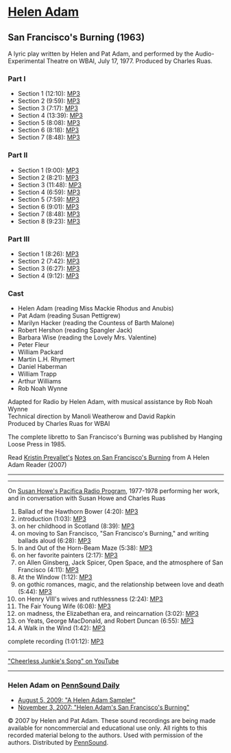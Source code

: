 [Helen Adam](http://epc.buffalo.edu/authors/adam/index.html)
============================================================

<span class="title">San Francisco's Burning</span> (1963)
---------------------------------------------------------

A lyric play written by Helen and Pat Adam, and performed by the Audio-Experimental Theatre on WBAI, July
17, 1977. Produced by Charles Ruas.

### Part I

-   Section 1 (12:10): [MP3](http://media.sas.upenn.edu/pennsound/authors/Adam/Adam-Helen_01_01_SF-Burning_Audio-Experimental-Theatre_7-17-77.mp3)
-   Section 2 (9:59): [MP3](http://media.sas.upenn.edu/pennsound/authors/Adam/Adam-Helen_01_02_SF-Burning_Audio-Experimental-Theatre_7-17-77.mp3)
-   Section 3 (7:17): [MP3](http://media.sas.upenn.edu/pennsound/authors/Adam/Adam-Helen_01_03_SF-Burning_Audio-Experimental-Theatre_7-17-77.mp3)
-   Section 4 (13:39): [MP3](http://media.sas.upenn.edu/pennsound/authors/Adam/Adam-Helen_01_04_SF-Burning_Audio-Experimental-Theatre_7-17-77.mp3)
-   Section 5 (8:08): [MP3](http://media.sas.upenn.edu/pennsound/authors/Adam/Adam-Helen_01_05_SF-Burning_Audio-Experimental-Theatre_7-17-77.mp3)
-   Section 6 (8:18): [MP3](http://media.sas.upenn.edu/pennsound/authors/Adam/Adam-Helen_01_06_SF-Burning_Audio-Experimental-Theatre_7-17-77.mp3)
-   Section 7 (8:48): [MP3](http://media.sas.upenn.edu/pennsound/authors/Adam/Adam-Helen_01_07_SF-Burning_Audio-Experimental-Theatre_7-17-77.mp3)

### Part II

-   Section 1 (9:00): [MP3](http://media.sas.upenn.edu/pennsound/authors/Adam/Adam-Helen_02_01_SF-Burning_Audio-Experimental-Theatre_7-17-77.mp3)
-   Section 2 (8:21): [MP3](http://media.sas.upenn.edu/pennsound/authors/Adam/Adam-Helen_02_02_SF-Burning_Audio-Experimental-Theatre_7-17-77.mp3)
-   Section 3 (11:48): [MP3](http://media.sas.upenn.edu/pennsound/authors/Adam/Adam-Helen_02_03_SF-Burning_Audio-Experimental-Theatre_7-17-77.mp3)
-   Section 4 (6:59): [MP3](http://media.sas.upenn.edu/pennsound/authors/Adam/Adam-Helen_02_04_SF-Burning_Audio-Experimental-Theatre_7-17-77.mp3)
-   Section 5 (7:59): [MP3](http://media.sas.upenn.edu/pennsound/authors/Adam/Adam-Helen_02_05_SF-Burning_Audio-Experimental-Theatre_7-17-77.mp3)
-   Section 6 (9:01): [MP3](http://media.sas.upenn.edu/pennsound/authors/Adam/Adam-Helen_02_06_SF-Burning_Audio-Experimental-Theatre_7-17-77.mp3)
-   Section 7 (8:48): [MP3](http://media.sas.upenn.edu/pennsound/authors/Adam/Adam-Helen_02_07_SF-Burning_Audio-Experimental-Theatre_7-17-77.mp3)
-   Section 8 (9:23): [MP3](http://media.sas.upenn.edu/pennsound/authors/Adam/Adam-Helen_02_08_SF-Burning_Audio-Experimental-Theatre_7-17-77.mp3)

### Part III

-   Section 1 (8:26): [MP3](http://media.sas.upenn.edu/pennsound/authors/Adam/Adam-Helen_03_01_SF-Burning_Audio-Experimental-Theatre_7-17-77.mp3)
-   Section 2 (7:42): [MP3](http://media.sas.upenn.edu/pennsound/authors/Adam/Adam-Helen_03_02_SF-Burning_Audio-Experimental-Theatre_7-17-77.mp3)
-   Section 3 (6:27): [MP3](http://media.sas.upenn.edu/pennsound/authors/Adam/Adam-Helen_03_03_SF-Burning_Audio-Experimental-Theatre_7-17-77.mp3)
-   Section 4 (9:12): [MP3](http://media.sas.upenn.edu/pennsound/authors/Adam/Adam-Helen_03_04_SF-Burning_Audio-Experimental-Theatre_7-17-77.mp3)

### Cast

-   Helen Adam (reading Miss Mackie Rhodus and Anubis)
-   Pat Adam (reading Susan Pettigrew)
-   Marilyn Hacker (reading the Countess of Barth Malone)
-   Robert Hershon (reading Spangler Jack)
-   Barbara Wise (reading the Lovely Mrs. Valentine)
-   Peter Fleur
-   William Packard
-   Martin L.H. Rhymert
-   Daniel Haberman
-   William Trapp
-   Arthur Williams
-   Rob Noah Wynne

Adapted for Radio by Helen Adam, with musical assistance by Rob Noah Wynne  
Technical direction by Manoli Weatherow and David Rapkin  
Produced by Charles Ruas for WBAI

The complete libretto to <span class="title">San Francisco's Burning</span> was published by Hanging Loose Press in 1985.

Read [Kristin Prevallet's](Prevallet.html) [Notes on
<span class="title">San Francisco's Burning</span>](http://writing.upenn.edu/pennsound/x/text/Prevallet-Adam-SF-Burning.html) from <span class="title">A Helen Adam Reader</span> (2007)

------------------------------------------------------------------------

----

On [Susan Howe's Pacifica Radio Program](Howe-Pacifica.html), 1977-1978 performing her work, and in
conversation with Susan Howe and Charles Ruas

1.  Ballad of the Hawthorn Bower (4:20): [MP3](http://media.sas.upenn.edu/pennsound/authors/Adam/Pacifica/Adam-Helen_01_Ballad-of-the-Hawthorn-Bower_Howe-Pacifica_1977-1978.mp3)
2.  introduction (1:03): [MP3](http://media.sas.upenn.edu/pennsound/authors/Adam/Pacifica/Adam-Helen_02_introduction_Howe-Pacifica_1977-1978.mp3)
3.  on her childhood in Scotland (8:39): [MP3](http://media.sas.upenn.edu/pennsound/authors/Adam/Pacifica/Adam-Helen_03_on-her-childhood-in-Scotland_Howe-Pacifica_1977-1978.mp3)
4.  on moving to San Francisco, "San Francisco's Burning," and writing ballads aloud (6:28): [MP3](http://media.sas.upenn.edu/pennsound/authors/Adam/Pacifica/Adam-Helen_04_on-moving-to-San-Francisco-San-Franciscos-Burning-and-writing-ballads-aloud_Howe-Pacifica_1977-1978.mp3)
5.  In and Out of the Horn-Beam Maze (5:38): [MP3](http://media.sas.upenn.edu/pennsound/authors/Adam/Pacifica/Adam-Helen_05_In-and-Out-of-the-Horn-Beam-Maze_Howe-Pacifica_1977-1978.mp3)
6.  on her favorite painters (2:17): [MP3](http://media.sas.upenn.edu/pennsound/authors/Adam/Pacifica/Adam-Helen_06_on-her-favorite-painters_Howe-Pacifica_1977-1978.mp3)
7.  on Allen Ginsberg, Jack Spicer, Open Space, and the atmosphere of San Francisco (4:11): [MP3](http://media.sas.upenn.edu/pennsound/authors/Adam/Pacifica/Adam-Helen_07_on-Allen-Ginsberg-Jack-Spicer-Open-Space-and-the-atmosphere-of-San-Francisco_Howe-Pacifica_1977-1978.mp3)
8.  At the Window (1:12): [MP3](http://media.sas.upenn.edu/pennsound/authors/Adam/Pacifica/Adam-Helen_08_At-the-Window_Howe-Pacifica_1977-1978.mp3)
9.  on gothic romances, magic, and the relationship between love and death (5:44): [MP3](http://media.sas.upenn.edu/pennsound/authors/Adam/Pacifica/Adam-Helen_09_on-gothic-romances-magic-and-the-relationship-between-love-and-death_Howe-Pacifica_1977-1978.mp3)
10. on Henry VIII's wives and ruthlessness (2:24): [MP3](http://media.sas.upenn.edu/pennsound/authors/Adam/Pacifica/Adam-Helen_10_on-Henry-VIIIs-wives-and-ruthlessness_Howe-Pacifica_1977-1978.mp3)
11. The Fair Young Wife (6:08): [MP3](http://media.sas.upenn.edu/pennsound/authors/Adam/Pacifica/Adam-Helen_11_The-Fair-Young-Wife_Howe-Pacifica_1977-1978.mp3)
12. on madness, the Elizabethan era, and reincarnation (3:02): [MP3](http://media.sas.upenn.edu/pennsound/authors/Adam/Pacifica/Adam-Helen_12_on-madness-the-Elizabethan-era-and-reincarnation_Howe-Pacifica_1977-1978.mp3)
13. on Yeats, George MacDonald, and Robert Duncan (6:55): [MP3](http://media.sas.upenn.edu/pennsound/authors/Adam/Pacifica/Adam-Helen_13_on-Yeats-George-MacDonald-and-Robert-Duncan_Howe-Pacifica_1977-1978.mp3)
14. A Walk in the Wind (1:42): [MP3](http://media.sas.upenn.edu/pennsound/authors/Adam/Pacifica/Adam-Helen_14_A-Walk-in-the-Wind_Howe-Pacifica_1977-1978.mp3)

complete recording (1:01:12): [MP3](http://media.sas.upenn.edu/pennsound/groups/Howe-Radio/Adam-Helen_Howe-Pacifica_1977-1978.mp3)

------------------------------------------------------------------------

["Cheerless Junkie's Song" on YouTube](http://www.youtube.com/watch?v=t9b7RhTYUKE)

------------------------------------------------------------------------

### Helen Adam on [PennSound Daily](http://writing.upenn.edu/pennsound/daily)

-   [August 5, 2009: "A Helen Adam Sampler"](http://writing.upenn.edu/pennsound/daily/200908.php#5_15:30)
-   [November 3, 2007: "Helen Adam's San Francisco's Burning"](http://writing.upenn.edu/pennsound/daily/200711.php#5_22:46)

© 2007 by Helen and Pat Adam. These sound recordings are being made available for noncommercial and
educational use only. All rights to this recorded material belong to the authors. Used with permission of the authors.
Distributed by [PennSound](http://writing.upenn.edu/pennsound).
